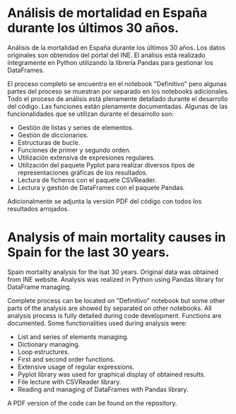 # Análisis de mortalidad en España durante los últimos 30 años.

Análisis de la mortalidad en España durante los últimos 30 años. Los datos originales son obtenidos del portal del INE. El análisis está realizado íntegramente en Python utilizando la librería Pandas para gestionar los DataFrames.

El proceso completo se encuentra en el notebook "Definitivo" pero algunas partes del proceso se muestran por separado en los notebooks adicionales. Todo el proceso de análisis está plenamente detallado durante el desarrollo del código. Las funciones están plenamente documentadas. Algunas de las funcionalidades que se utilizan durante el desarrollo son:

- Gestión de listas y series de elementos.
- Gestión de diccionarios.
- Estructuras de bucle.
- Funciones de primer y segundo orden.
- Utilización extensiva de expresiones regulares.
- Utilización del paquete Pyplot para realizar diversos tipos de representaciones gráficas de los resultados.
- Lectura de ficheros con el paquete CSVReader.
- Lectura y gestión de DataFrames con el paquete Pandas.

Adicionalmente se adjunta la versión PDF del código con todos los resultados arrojados.


# Analysis of main mortality causes in Spain for the last 30 years.

Spain mortality analysis for the lsat 30 years. Original data was obtained from INE website. Analysis was realized in Python using Pandas library for DataFrame managing.

Complete process can be located on "Definitivo" notebook but some other parts of the analysis are showed by separated on other notebooks. All analysis process is fully detailed during code development. Functions are documented. Some functionalities used during analysis were:

- List and series of elements managing.
- Dictionary managing.
- Loop estructures.
- First and second order functions.
- Extensive usage of regular expressions.
- Pyplot library was used for graphical display of obtained results.
- File lecture with CSVReader library.
- Reading and managing of DataFrames with Pandas library.

A PDF version of the code can be found on the repository.
